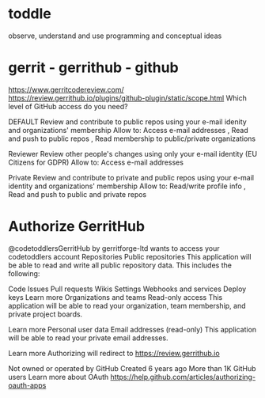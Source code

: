# toddle
observe, understand and use programming and conceptual ideas

# gerrit - gerrithub - github
https://www.gerritcodereview.com/
https://review.gerrithub.io/plugins/github-plugin/static/scope.html
Which level of GitHub access do you need?

DEFAULT
Review and contribute to public repos using your e-mail idenity and organizations' membership
Allow to: Access e-mail addresses ,  Read and push to public repos ,  Read membership to public/private organizations

Reviewer
Review other people's changes using only your e-mail identity (EU Citizens for GDPR)
Allow to: Access e-mail addresses

Private
Review and contribute to private and public repos using your e-mail identity and organizations' membership
Allow to: Read/write profile info ,  Read and push to public and private repos

# Authorize GerritHub
@codetoddlersGerritHub by gerritforge-ltd
wants to access your codetoddlers account
Repositories
Public repositories
This application will be able to read and write all public repository data. This includes the following:

Code
Issues
Pull requests
Wikis
Settings
Webhooks and services
Deploy keys
Learn more
Organizations and teams
Read-only access
This application will be able to read your organization, team membership, and private project boards.

Learn more
Personal user data
Email addresses (read-only)
This application will be able to read your private email addresses.

Learn more
Authorizing will redirect to 
https://review.gerrithub.io

Not owned or operated by GitHub
Created 6 years ago
More than 1K GitHub users
Learn more about OAuth 
https://help.github.com/articles/authorizing-oauth-apps
